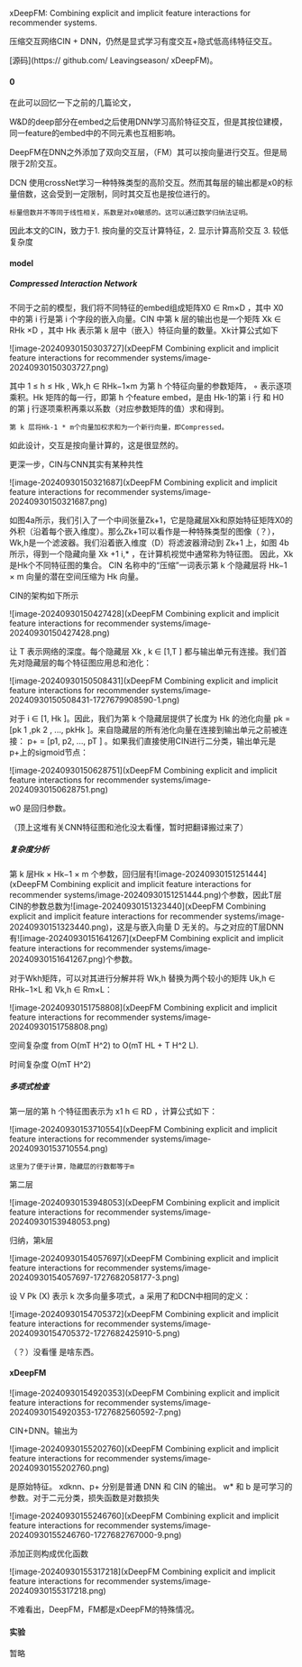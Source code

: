 xDeepFM: Combining explicit and implicit feature interactions for recommender systems.

压缩交互网络CIN + DNN，仍然是显式学习有度交互+隐式低高纬特征交互。

[源码](https:// github.com/ Leavingseason/ xDeepFM)。

#### 0

在此可以回忆一下之前的几篇论文，

W&D的deep部分在embed之后使用DNN学习高阶特征交互，但是其按位建模，同一feature的embed中的不同元素也互相影响。

DeepFM在DNN之外添加了双向交互层，（FM）其可以按向量进行交互。但是局限于2阶交互。

DCN 使用crossNet学习一种特殊类型的高阶交互。然而其每层的输出都是x0的标量倍数，这会受到一定限制，同时其交互也是按位进行的。

```
标量倍数并不等同于线性相关，系数是对x0敏感的。这可以通过数学归纳法证明。
```

因此本文的CIN，致力于1. 按向量的交互计算特征，2. 显示计算高阶交互 3. 较低复杂度

#### model

##### Compressed Interaction Network

不同于之前的模型，我们将不同特征的embed组成矩阵X0 ∈ Rm×D ，其中 X0 中的第 i 行是第 i 个字段的嵌入向量。CIN 中第 k 层的输出也是一个矩阵 Xk ∈ RHk ×D ，其中 Hk 表示第 k 层中（嵌入）特征向量的数量。Xk计算公式如下

![image-20240930150303727](xDeepFM Combining explicit and implicit feature interactions for recommender systems/image-20240930150303727.png)

其中 1 ≤ h ≤ Hk , Wk,h ∈ RHk−1×m 为第 h 个特征向量的参数矩阵， ◦ 表示逐项乘积。Hk 矩阵的每一行，即第 h 个feature embed，是由 Hk-1的第 i 行 和 H0 的第 j 行逐项乘积再乘以系数（对应参数矩阵的值）求和得到。

```
第 k 层将Hk-1 * m个向量加权求和为一个新行向量，即Compressed。
```

如此设计，交互是按向量计算的，这是很显然的。

更深一步，CIN与CNN其实有某种共性

![image-20240930150321687](xDeepFM Combining explicit and implicit feature interactions for recommender systems/image-20240930150321687.png)

如图4a所示，我们引入了一个中间张量Zk+1，它是隐藏层Xk和原始特征矩阵X0的外积（沿着每个嵌入维度）。那么Zk+1可以看作是一种特殊类型的图像（？），Wk,h是一个滤波器。我们沿着嵌入维度（D）将滤波器滑动到 Zk+1 上，如图 4b 所示，得到一个隐藏向量 Xk +1 i,* ，在计算机视觉中通常称为特征图。  因此，Xk是Hk个不同特征图的集合。 CIN 名称中的“压缩”一词表示第 k 个隐藏层将 Hk−1 × m 向量的潜在空间压缩为 Hk 向量。

CIN的架构如下所示

![image-20240930150427428](xDeepFM Combining explicit and implicit feature interactions for recommender systems/image-20240930150427428.png)

让 T 表示网络的深度。每个隐藏层 Xk , k ∈ [1,T ] 都与输出单元有连接。我们首先对隐藏层的每个特征图应用总和池化：

![image-20240930150508431](xDeepFM Combining explicit and implicit feature interactions for recommender systems/image-20240930150508431-1727679908590-1.png)

对于 i ∈ [1, Hk ]。因此，我们为第 k 个隐藏层提供了长度为 Hk 的池化向量 pk = [pk 1 ,pk 2 , ..., pkHk ]。来自隐藏层的所有池化向量在连接到输出单元之前被连接： p+ = [p1, p2, ..., pT ]  。如果我们直接使用CIN进行二分类，输出单元是p+上的sigmoid节点：

![image-20240930150628751](xDeepFM Combining explicit and implicit feature interactions for recommender systems/image-20240930150628751.png)

w0 是回归参数。

（顶上这堆有关CNN特征图和池化没太看懂，暂时把翻译搬过来了）

##### 复杂度分析

第 k 层Hk × Hk−1 × m 个参数，回归层有![image-20240930151251444](xDeepFM Combining explicit and implicit feature interactions for recommender systems/image-20240930151251444.png)个参数，因此T层CIN的参数总数为![image-20240930151323440](xDeepFM Combining explicit and implicit feature interactions for recommender systems/image-20240930151323440.png)，这是与嵌入向量 D 无关的。与之对应的T层DNN有![image-20240930151641267](xDeepFM Combining explicit and implicit feature interactions for recommender systems/image-20240930151641267.png)个参数。

对于Wkh矩阵，可以对其进行分解并将 Wk,h 替换为两个较小的矩阵 Uk,h ∈ RHk−1×L 和 Vk,h ∈ Rm×L：

![image-20240930151758808](xDeepFM Combining explicit and implicit feature interactions for recommender systems/image-20240930151758808.png)

空间复杂度 from O(mT H^2) to O(mT HL + T H^2 L).

时间复杂度 O(mT H^2)

##### 多项式检查

第一层的第 h 个特征图表示为 x1 h ∈ RD ，计算公式如下：

![image-20240930153710554](xDeepFM Combining explicit and implicit feature interactions for recommender systems/image-20240930153710554.png)

```
这里为了便于计算，隐藏层的行数都等于m
```

第二层

![image-20240930153948053](xDeepFM Combining explicit and implicit feature interactions for recommender systems/image-20240930153948053.png)

归纳，第k层

![image-20240930154057697](xDeepFM Combining explicit and implicit feature interactions for recommender systems/image-20240930154057697-1727682058177-3.png)

设 V Pk (X) 表示 k 次多向量多项式，a 采用了和DCN中相同的定义：

![image-20240930154705372](xDeepFM Combining explicit and implicit feature interactions for recommender systems/image-20240930154705372-1727682425910-5.png)

（？）没看懂 是啥东西。

#### xDeepFM

![image-20240930154920353](xDeepFM Combining explicit and implicit feature interactions for recommender systems/image-20240930154920353-1727682560592-7.png)

CIN+DNN。输出为

![image-20240930155202760](xDeepFM Combining explicit and implicit feature interactions for recommender systems/image-20240930155202760.png)

 是原始特征。 xdknn、p+ 分别是普通 DNN 和 CIN 的输出。 w* 和 b 是可学习的参数。对于二元分类，损失函数是对数损失

![image-20240930155246760](xDeepFM Combining explicit and implicit feature interactions for recommender systems/image-20240930155246760-1727682767000-9.png)

添加正则构成优化函数

![image-20240930155317218](xDeepFM Combining explicit and implicit feature interactions for recommender systems/image-20240930155317218.png)

不难看出，DeepFM，FM都是xDeepFM的特殊情况。

#### 实验

暂略
